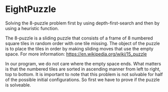# EightPuzzle
Solving the 8-puzzle problem first by using depth-first-search and then by using a heuristic function.

The 8-puzzle is a sliding puzzle that consists of a frame of 8 numbered square tiles in random order with one tile missing. The object of the puzzle is to place the tiles in order by making sliding moves that use the empty space. 
For more information: https://en.wikipedia.org/wiki/15_puzzle

In our program, we do not care where the empty space ends. What matters is that the numbered tiles are sorted in ascending manner from left to right, top to bottom. It is important to note that this problem is not solvable for half of the possible initial configurations. So first we have to prove if the puzzle is solveable.

